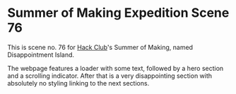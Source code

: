 # Summer of Making Expedition Scene 76
This is scene no. 76 for [Hack Club](https://hackclub.com/)'s Summer of Making, named Disappointment Island.

The webpage features a loader with some text, followed by a hero section and a scrolling indicator. After that is a very disappointing section with absolutely no styling linking to the next sections.